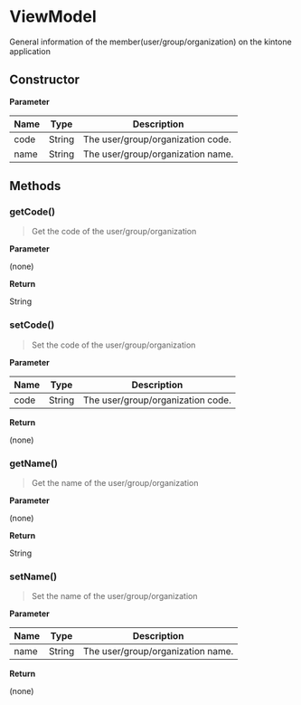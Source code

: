 # ViewModel

General information of the member(user/group/organization) on the kintone application


## Constructor

**Parameter**

| Name| Type| Description |
| --- | --- | --- |
| code | String | The user/group/organization code.
| name | String | The user/group/organization name.

## Methods

### getCode()

> Get the code of the user/group/organization

**Parameter**

(none)

**Return**

String

### setCode()

> Set the code of the user/group/organization

**Parameter**

| Name| Type| Description |
| --- | --- | --- |
| code | String | The user/group/organization code.

**Return**

(none)

### getName()

> Get the name of the user/group/organization

**Parameter**

(none)

**Return**

String

### setName()

> Set the name of the user/group/organization

**Parameter**

| Name| Type| Description |
| --- | --- | --- |
| name | String | The user/group/organization name.

**Return**

(none)